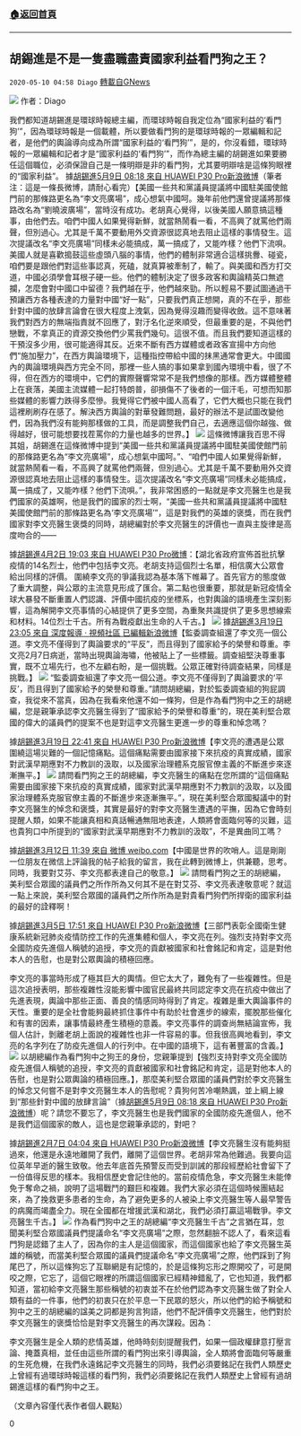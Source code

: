 ###  [:house:返回首頁](https://github.com/ourhimalayas/txt)
---

## 胡錫進是不是一隻盡職盡責國家利益看門狗之王？
`2020-05-10 04:58 Diago` [轉載自GNews](https://gnews.org/zh-hant/199192/)

![](https://s3.amazonaws.com/gnews-media-offload/wp-content/uploads/2020/05/10033619/DOnGRu8WAAEClbt.jpg)
作者：Diago

我們都知道胡錫進是環球時報總主編，而環球時報自我定位為“國家利益的‘看門狗’”，因為環球時報是一個載體，所以要做看門狗的是環球時報的一眾編輯和記者，是他們的輿論導向成為所謂“國家利益的‘看門狗’”，是的，你沒看錯，環球時報的一眾編輯和記者才是“國家利益的‘看門狗’”，而作為總主編的胡錫進如果要勝任這個職位，必須保證自己是一條明辯是非的看門狗，尤其要明辯啥是這條狗眼裡的“國家利益”。 據[胡錫進5月9日 08:18 來自 HUAWEI P30 Pro新浪微博](https://weibo.com/1989660417/J15gmbArr?from=page_1035051989660417_profile&amp;wvr=6&amp;mod=weibotime&amp;type=comment)（筆者注：這是一條長微博，請耐心看完）【美國一些共和黨議員提議將中國駐美國使館門前的那條路更名為“李文亮廣場”，成心想氣中國呵。幾年前他們還曾提議將那條路改名為“劉曉波廣場”，當時沒有成功。老胡真心覺得，以後美國人願意搞這種事，由他們去。咱們中國人如果覺得新鮮，就當熱鬧看一看，不高興了就罵他們兩聲，但別過心。尤其是千萬不要動用外交資源很認真地去阻止這樣的事情發生。這次提議改名“李文亮廣場”同樣未必能搞成，萬一搞成了，又能咋樣？他們下流唄。美國人就是喜歡搗鼓這些虛頭八腦的事情，他們的體制非常適合這樣挑釁、碰瓷，咱們要是跟他們對這些事認真，死磕，就真算被牽制了，輸了。與美國和西方打交道，中國必須學會耳根子硬一些。他們的體制決定了很多政客和輿論精英口無遮攔，怎麼會對中國口中留德？我們越在乎，他們越來勁。所以輕易不要試圖通過干預讓西方各種表達的力量對中國“好一點”，只要我們真正想開，真的不在乎，那些針對中國的放肆言論會在很大程度上洩氣，因為覺得沒趣而變得收斂。這不意味著我們對西方的無端指責就不回應了，對汙名化逆來順受，但最重要的是，不與他們戀戰，不拿真正的資源交換他們少罵我們幾句。這很不值。而且我們要知道這樣的干預沒多少用，很可能適得其反。近來不斷有西方媒體或者政客宣揚中方向他們“施加壓力”，在西方輿論環境下，這種指控帶給中國的抹黑通常會更大。中國國內的輿論環境與西方完全不同，那裡一些人搞的事如果拿到國內環境中看，很了不得，但在西方的環境中，它們的實際聲響常常不是我們想像的那樣。西方媒體整體上在衰落，美國主流媒體一起打特朗普，卻損傷不了後者的一個汗毛，可想而知那些媒體的影響力跌得多麼慘。我覺得它們被中國人高看了，它們大概也只能在我們這裡刷刷存在感了。解決西方輿論的對華發難問題，最好的辦法不是試圖改變他們，因為我們沒有能夠那樣做的工具，而是調整我們自己，去適應這個你越強、做得越好，很可能想要找茬罵你的力量也越多的世界。】
![](https://s3.amazonaws.com/gnews-media-offload/wp-content/uploads/2020/05/10033955/WhatsApp-Image-2020-05-10-at-3.27.11-PM.jpeg)
這條微博讓我百思不得其姐，胡錫進在這條微博中提到“美國一些共和黨議員提議將中國駐美國使館門前的那條路更名為“李文亮廣場”，成心想氣中國呵。”、“咱們中國人如果覺得新鮮，就當熱鬧看一看，不高興了就罵他們兩聲，但別過心。尤其是千萬不要動用外交資源很認真地去阻止這樣的事情發生。這次提議改名“李文亮廣場”同樣未必能搞成，萬一搞成了，又能咋樣？他們下流唄。”，我非常困惑的一點就是李文亮醫生也是我們國家的英雄啊，他是我們的國家的烈士啊，“美國一些共和黨議員提議將中國駐美國使館門前的那條路更名為‘李文亮廣場’”，這是對我們的英雄的褒獎，而在我們國家對李文亮醫生褒獎的同時，胡總編對於李文亮醫生的評價也一直與主旋律是高度吻合的——

據[胡錫進4月2日 19:03 來自 HUAWEI P30 Pro微博](https://weibo.com/1989660417/IBu7Tw6lo?from=page_1035051989660417_profile&amp;wvr=6&amp;mod=weibotime&amp;type=comment)：【湖北省政府宣佈首批抗擊疫情的14名烈士，他們中包括李文亮。老胡支持這個烈士名單，相信廣大公眾會給出同樣的評價。
圍繞李文亮的爭議我認為基本落下帷幕了。首先官方的態度做了重大調整，與公眾的主流意見形成了匯合。第二點也很重要，那就是新冠疫情全球大暴發不斷重置人們認識、評價中國抗疫的坐標系，也對輿論的語境產生深刻影響，這為解開李文亮事情的心結提供了更多空間，為重聚共識提供了更多思想線索和材料。14位烈士千古。所有為戰疫獻出生命的人千古。】
![](https://s3.amazonaws.com/gnews-media-offload/wp-content/uploads/2020/05/10034240/WhatsApp-Image-2020-05-10-at-3.27.26-PM.jpeg)
據[胡錫進3月19日 23:05 來自 深度報導 · 視頻社區 已編輯新浪微博](https://weibo.com/1989660417/IznJf2ZeH?from=page_1035051989660417_profile&amp;wvr=6&amp;mod=weibotime&amp;type=comment)【監委調查組還了李文亮一個公道。李文亮不僅得到了輿論要求的“平反”，而且得到了國家給予的榮譽和尊重。李文亮2月7日病逝，當時出現輿論海嘯，他被貼上了一些標籤。調查組堅決尊重事實，既不立場先行，也不左顧右盼，是一個挑戰。公眾正確對待調查結果，同樣是挑戰。】
![](https://s3.amazonaws.com/gnews-media-offload/wp-content/uploads/2020/05/10041958/WhatsApp-Image-2020-05-10-at-3.27.34-PM-1.jpeg)
“監委調查組還了李文亮一個公道。李文亮不僅得到了輿論要求的‘平反’，而且得到了國家給予的榮譽和尊重。”請問胡總編，對於監委調查組的狗屁調查，我從來不當真，因為在我看來他還不如一條狗，但是作為看門狗中之王的胡總編，您是親筆承認李文亮醫生得到了“國家給予的榮譽和尊重”的，現在美利堅合眾國的偉大的議員們的提案不也是對這李文亮醫生更進一步的尊重和悼念嗎？

據[胡錫進3月19日 22:41 來自 HUAWEI P30 Pro新浪微博](https://weibo.com/1989660417/IznzygeM0?from=page_1035051989660417_profile&amp;wvr=6&amp;mod=weibotime&amp;type=comment)【李文亮的遭遇是公眾圍繞這場災難的一個記憶痛點。這個痛點需要由國家接下來抗疫的真實成績，國家對武漢早期應對不力教訓的汲取，以及國家治理體系克服官僚主義的不斷進步來逐漸撫平。】
![](https://s3.amazonaws.com/gnews-media-offload/wp-content/uploads/2020/05/10041823/WhatsApp-Image-2020-05-10-at-3.27.44-PM-1.jpeg)
請問看門狗之王的胡總編，李文亮醫生的痛點在您所謂的“這個痛點需要由國家接下來抗疫的真實成績，國家對武漢早期應對不力教訓的汲取，以及國家治理體系克服官僚主義的不斷進步來逐漸撫平。”，現在美利堅合眾國擬議中的對李文亮醫生的悼念和褒獎，其實是最好的對李文亮醫生遭遇的平撫，因為它會時刻提醒人類，如果不能讓真相和真話暢通無阻地表達，人類將會面臨何等的災難，這也貴狗口中所提到的“國家對武漢早期應對不力教訓的汲取”，不是異曲同工嗎？

據[胡錫進3月12日 11:39 來自 微博 weibo.com](https://weibo.com/1989660417/IyffdkzBd?from=page_1035051989660417_profile&amp;wvr=6&amp;mod=weibotime&amp;type=comment)【中國是世界的吹哨人。這是剛剛一位朋友在微信上評論我的帖子給我的留言，我在此轉到微博上，供兼聽，思考。同時，我要對艾芬、李文亮都表達自己的敬意。】
![](https://s3.amazonaws.com/gnews-media-offload/wp-content/uploads/2020/05/10042343/WhatsApp-Image-2020-05-10-at-3.27.52-PM-3.jpeg)
請問看門狗之王的胡總編，美利堅合眾國的議員們之所作所為又何其不是在對艾芬、李文亮表達敬意呢？就這一點上來說，美利堅合眾國的議員們之所作所為是對貴看門狗們所捍衛的國家利益的最好的詮釋啊！

據[胡錫進3月5日 17:51 來自 HUAWEI P30 Pro新浪微博](https://weibo.com/1989660417/IxdH2ErWT?from=page_1035051989660417_profile&amp;wvr=6&amp;mod=weibotime&amp;type=comment)【三部門表彰全國衛生健康系統新冠肺炎疫情防控工作的先進集體和個人，李文亮在列。強烈支持對李文亮全國防疫先進個人稱號的追授，李文亮的貢獻被國家和社會銘記和肯定，這是對他本人的告慰，也是對公眾輿論的積極回應。

李文亮的事當時形成了極其巨大的輿情。但它太大了，難免有了一些複雜性。但是這次追授表明，那些複雜性沒能影響中國官民最終共同認定李文亮在抗疫中做出了先進表現，輿論中那些正面、善良的情感同時得到了肯定。複雜是重大輿論事件的天性。重要的是全社會能夠最終抓住事件中有助於社會進步的線索，擺脫那些催化和有害的因素，讓事情最終產生積極的意義。李文亮事件的調查尚無結論宣佈，我個人估計，剝離老胡上面說的複雜性也非一件容易的事。但我很高興地看到，李文亮的名字列在了防疫先進個人的行列中。在中國的語境下，這有著豐富的含義。】
![](https://s3.amazonaws.com/gnews-media-offload/wp-content/uploads/2020/05/10042422/WhatsApp-Image-2020-05-10-at-3.28.01-PM.jpeg)
以胡總編作為看門狗中之狗王的身份，您親筆提到【強烈支持對李文亮全國防疫先進個人稱號的追授，李文亮的貢獻被國家和社會銘記和肯定，這是對他本人的告慰，也是對公眾輿論的積極回應。】，那麼美利堅合眾國的議員們對於李文亮醫生的悼念又何嘗不是對李文亮醫生本人的告慰呢？貴狗何苦冷嘲熱諷，並上綱上線到“那些針對中國的放肆言論”（據[胡錫進5月9日 08:18 來自 HUAWEI P30 Pro新浪微博](https://weibo.com/1989660417/J15gmbArr?from=page_1035051989660417_profile&amp;wvr=6&amp;mod=weibotime&amp;type=comment)）呢？請您不要忘了，李文亮醫生也是我們國家的全國防疫先進個人，他不是我們這個國家的敵人，這也是您親筆承認的，對吧？

據[胡錫進2月7日 04:04 來自 HUAWEI P30 Pro新浪微博](https://weibo.com/1989660417/It1JU8uWS?from=page_1035051989660417_profile&amp;wvr=6&amp;mod=weibotime&amp;type=comment)【李文亮醫生沒有能夠挺過來，他還是永遠地離開了我們，離開了這個世界。老胡非常為他難過。我要向這位英年早逝的醫生致敬。他去年底首先預警反而受到訓誡的那段經歷給社會留下了一份值得反思的樣本。我相信歷史會記住他的。當前疫情危急，李文亮醫生未能倖免于奪命之禍，說明了這場戰鬥的艱巨和複雜。我們大家必須在這個時候團結起來，為了挽救更多患者的生命，為了避免更多的人被染上李文亮醫生等人最早警告的病魔而竭盡全力。現在全國都在增援武漢和湖北，我們必須打贏這場戰爭。李文亮醫生千古。】
![](https://s3.amazonaws.com/gnews-media-offload/wp-content/uploads/2020/05/10042748/WhatsApp-Image-2020-05-10-at-3.28.37-PM-3.jpeg)
作為看門狗中之王的胡總編“李文亮醫生千古”之言猶在耳，忽聞美利堅合眾國議員們提議命名“李文亮廣場”之際，忽然翻臉不認人了，看來這看門狗是認錯了主人了，因為你的主人是這個國家，而這個國家也給了李文亮醫生英雄的稱號，而當美利堅合眾國的議員們提議命名“李文亮廣場”之際，他們踩到了狗尾巴了，所以這條狗忘了互聯網是有記憶的，於是這條狗忘形之際開咬了，可是開咬之際，它忘了，這個它眼裡的所謂這個國家已經精神錯亂了，它也知道，我們都知道，當初給李文亮醫生那些稱號的初衷並不在於他們認為李文亮醫生做了對全人類有益的一件事，他們的初衷只在於平息一下民眾的怒火，所以他們的給予稱號和狗中之王的胡總編的諡美之詞都是狗言狗語，他們不配評價李文亮醫生，他們對於李文亮醫生的褒獎恰恰是對李文亮醫生的再次謀殺。因為：

李文亮醫生是全人類的悲情英雄，他時時刻刻提醒我們，如果一個政權肆意打壓言論、掩蓋真相，並任由這些所謂的看門狗出來引導輿論，全人類將會面臨何等嚴重的生死危機，在我們永遠銘記李文亮醫生的同時，我們必須要銘記在我們人類歷史上曾經有過環球時報這樣的看門狗，我們必須要銘記在我們人類歷史上曾經有過胡錫進這樣的看門狗中之王。

（文章內容僅代表作者個人觀點）

0
